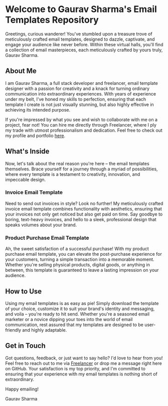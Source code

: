 # Welcome to Gaurav Sharma's Email Templates Repository

Greetings, curious wanderer! You've stumbled upon a treasure trove of meticulously crafted email templates, designed to dazzle, captivate, and engage your audience like never before. Within these virtual halls, you'll find a collection of email masterpieces, each meticulously crafted by yours truly, Gaurav Sharma.

## About Me

I am Gaurav Sharma, a full stack developer and freelancer, email template designer with a passion for creativity and a knack for turning ordinary communication into extraordinary experiences. With years of experience under my belt, I've honed my skills to perfection, ensuring that each template I create is not just visually stunning, but also highly effective in achieving its intended purpose.

If you're impressed by what you see and wish to collaborate with me on a project, fear not! You can hire me directly through Freelancer, where I ply my trade with utmost professionalism and dedication. Feel free to check out my profile and portfolio [here](https://www.freelancer.com/u/fantasyinfo).

## What's Inside

Now, let's talk about the real reason you're here – the email templates themselves. Brace yourself for a journey through a myriad of possibilities, where every template is a testament to creativity, innovation, and impeccable design.

### Invoice Email Template

Need to send out invoices in style? Look no further! My meticulously crafted invoice email template combines functionality with aesthetics, ensuring that your invoices not only get noticed but also get paid on time. Say goodbye to boring, text-heavy invoices, and hello to a sleek, professional design that speaks volumes about your brand.

### Product Purchase Email Template

Ah, the sweet satisfaction of a successful purchase! With my product purchase email template, you can elevate the post-purchase experience for your customers, turning a simple transaction into a memorable moment. Whether you're selling physical products, digital goods, or anything in between, this template is guaranteed to leave a lasting impression on your audience.

## How to Use

Using my email templates is as easy as pie! Simply download the template of your choice, customize it to suit your brand's identity and messaging, and voila – you're ready to hit send. Whether you're a seasoned email marketer or a novice dipping your toes into the world of email communication, rest assured that my templates are designed to be user-friendly and highly adaptable.

## Get in Touch

Got questions, feedback, or just want to say hello? I'd love to hear from you! Feel free to reach out to me via [Freelancer](https://www.freelancer.com/u/fantasyinfo) or drop me a message right here on GitHub. Your satisfaction is my top priority, and I'm committed to ensuring that your experience with my email templates is nothing short of extraordinary.

Happy emailing!

Gaurav Sharma
